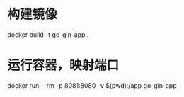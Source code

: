 # 构建镜像
docker build -t go-gin-app .

# 运行容器，映射端口
docker run --rm -p 8081:8080 -v $(pwd):/app go-gin-app
